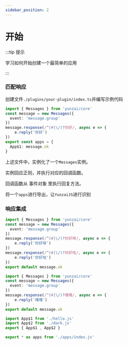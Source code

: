 ```yaml
---
sidebar_position: 2
---
```


# 开始

:::tip 提示

学习如何开始创建一个最简单的应用

:::


### 匹配响应

创建文件`./plugins/your-plugin/index.ts`并编写示例代码

```ts title="./plugins/your-plugin/index.ts"
import { Messages } from 'yunzai/core'
const message = new Messages({
  event: 'message.group'
})
message.response(/^(#|\/)?你好/, async e => {
    e.reply('你好')
})
export const apps = {
  App$1: message.ok
}
```

上述文件中，实例化了一个`Messages`实例。

实例回应正则，并执行对应的回调函数。

回调函数从 事件对象 里执行回复方法。

将一个`apps`进行导出，让`YunzaiJS`进行识别

### 响应集成

```ts title="./plugins/your-plugin/apps/hello.ts"
import { Messages } from 'yunzai/core'
const message = new Messages({
  event: 'message.group'
})
message.response(/^(#|\/)?你好呀/, async e => {
    e.reply('你好呀')
})
message.response(/^(#|\/)?你好哇/, async e => {
    e.reply('你好哇')
})
export default message.ok
```

```ts title="./plugins/your-plugin/apps/dark.ts"
import { Messages } from 'yunzai/core'
const message = new Messages({
  event: 'message.group'
})
message.response(/^(#|\/)?嘎嘎/, async e => {
    e.reply('嘎嘎')
})
export default message.ok
```

```ts title="./plugins/your-plugin/apps/index.ts"
import App$1 from './hello.js'
import App$2 from './dark.js'
export { App$1 , App$2 }
```

```ts title="./plugins/your-plugin/index.ts"
export * as apps from './apps/index.js'
```